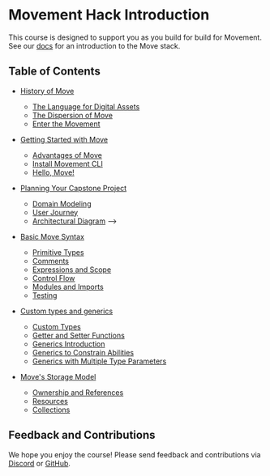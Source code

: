 # Movement Hack Introduction

This course is designed to support you as you build for build for Movement. See our [docs](https://docs.movementlabs.xyz/) for an introduction to the Move stack.

## Table of Contents

- [History of Move](ch01-00-history-of-move.md)
  - [The Language for Digital Assets](ch01-01-the-language.md)
  - [The Dispersion of Move](ch01-02-dispersion-of-move.md)
  - [Enter the Movement](ch01-03-enter-movement.md)

- [Getting Started with Move](ch02-00-getting-started-with-move.md)
  - [Advantages of Move](ch02-01-advantages-of-move.md)
  - [Install Movement CLI](ch02-02-install-movement-cli.md)
  - [Hello, Move!](ch02-03-hello-move.md)

- [Planning Your Capstone Project](ch03-00-domain-modeling.md)
  - [Domain Modeling](ch03-01-domain-modeling.md)
  - [User Journey](ch03-02-user-journey.md)
  - [Architectural Diagram](ch03-03-architectural-diagram.md)
    -->
- [Basic Move Syntax](ch04-00-basic-move-syntax.md)
  - [Primitive Types](ch04-01-primitive-types.md)
  - [Comments](ch04-02-comments.md)
  - [Expressions and Scope](ch04-03-expressions-and-scope.md)
  - [Control Flow](ch04-04-control-flow.md)
  - [Modules and Imports](ch04-05-modules-and-imports.md)
  - [Testing](ch04-06-testing.md)

- [Custom types and generics](ch05-00-custom-types-and-generics.md)
  - [Custom Types](ch05-01-custom-types.md)
  - [Getter and Setter Functions](ch05-02-getter-functions.md)
  - [Generics Introduction](ch05-03-generics-intro.md)
  - [Generics to Constrain Abilities](ch05-04-generics-abilities.md)
  - [Generics with Multiple Type Parameters](ch05-05-generics-with-multiple-types.md)

- [Move's Storage Model](ch06-00-storage-model.md)
  - [Ownership and References](ch06-01-ownership-and-references.md)
  - [Resources](ch06-02-resources.md)
  - [Collections](ch06-03-collections.md)

## Feedback and Contributions

We hope you enjoy the course! Please send feedback and contributions via [Discord](https://discord.gg/movementlabsxyz) or [GitHub](https://github.com/movementlabsxyz/movement-hack).
